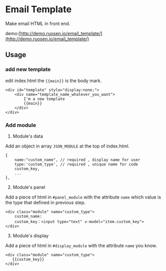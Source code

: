 # Email Template
Make email HTML in front end.

demo:[http://demo.ruosen.io/email_template/](http://demo.ruosen.io/email_template/)

## Usage

### add new template
edit index.html
the `{{main}}` is the body mark.
```
<div id="template" style="display:none;">
    <div name="template_name_whatever_you_want">
        I'm a new template
        {{main}}
    </div>
</div>

```

### Add module

1. Module's data

Add an object in array `JSON_MODULE` at the top of index.html.

```
{
    name:"custom_name", // required , display name for user
    type:'custom_type', // required , unique name for code
    custom_key,
    ...
},
```

2. Module's panel

Add a piece of html in `#panel_module` with the attribute `name` which value is the type that defined in previous step.

```
<div class="module" name="custom_type">
    custom_name:
    custom_key：<input type="text" v-model="item.custom_key">
</div>
```

3. Module's display

Add a piece of html in `#display_module` with the attribute `name` you know.

```
<div class="module" name="custom_type">
   {{custom_key}}
</div>
```





